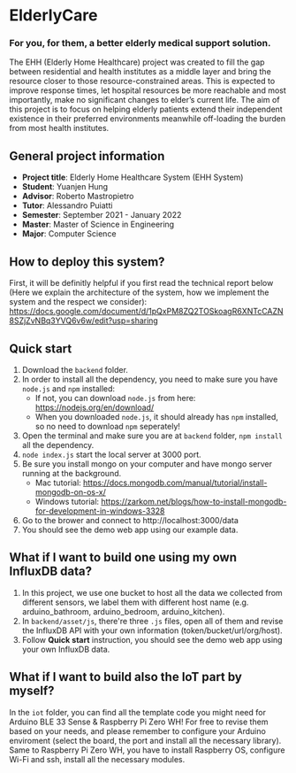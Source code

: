 # ElderlyCare 
### For you, for them, a better elderly medical support solution.

The EHH (Elderly Home Healthcare) project was created to fill the gap between residential and health institutes as a middle layer and bring the resource closer to those resource-constrained areas. This is expected to improve response times, let hospital resources be more reachable and most importantly, make no significant changes to elder’s current life. The aim of this project is to focus on helping elderly patients extend their independent existence in their preferred environments meanwhile off-loading the burden from most health institutes.

## General project information
- **Project title**: Elderly Home Healthcare System (EHH System)
- **Student**: Yuanjen Hung
- **Advisor**: Roberto Mastropietro
- **Tutor**: Alessandro Puiatti
- **Semester**: September 2021 - January 2022
- **Master**: Master of Science in Engineering
- **Major**: Computer Science

## How to deploy this system?
First, it will be definitly helpful if you first read the technical report below (Here we explain the architecture of the system, how we implement the system and the respect we consider):
https://docs.google.com/document/d/1pQxPM8ZQ2TOSkoagR6XNTcCAZN8SZjZvNBq3YVQ6v6w/edit?usp=sharing

## Quick start
1. Download the `backend` folder.
2. In order to install all the dependency, you need to make sure you have `node.js` and `npm` installed:
   - If not, you can download `node.js` from here: https://nodejs.org/en/download/ 
   - When you downloaded `node.js`, it should already has `npm` installed, so no need to download `npm` seperately!
4. Open the terminal and make sure you are at `backend` folder, `npm install` all the dependency.
5. `node index.js` start the local server at 3000 port.
6. Be sure you install mongo on your computer and have mongo server running at the background.
   - Mac tutorial: https://docs.mongodb.com/manual/tutorial/install-mongodb-on-os-x/
   - Windows tutorial: https://zarkom.net/blogs/how-to-install-mongodb-for-development-in-windows-3328
7. Go to the brower and connect to http://localhost:3000/data
8. You should see the demo web app using our example data.

## What if I want to build one using my own InfluxDB data?
1. In this project, we use one bucket to host all the data we collected from different sensors, we label them with different host name (e.g. arduino_bathroom, arduino_bedroom, arduino_kitchen).
2. In `backend/asset/js`, there're three `.js` files, open all of them and revise the InfluxDB API with your own information (token/bucket/url/org/host).
3. Follow **Quick start** instruction, you should see the demo web app using your own InfluxDB data.

## What if I want to build also the IoT part by myself?
In the `iot` folder, you can find all the template code you might need for Arduino BLE 33 Sense & Raspberry Pi Zero WH! For free to revise them based on your needs, and please remember to configure your Arduino enviroment (select the board, the port and install all the necessary library). 
Same to Raspberry Pi Zero WH, you have to install Raspberry OS, configure Wi-Fi and ssh, install all the necessary modules.

